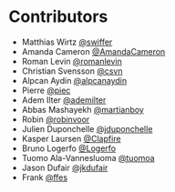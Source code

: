 # Contributors

- Matthias Wirtz [@swiffer](https://gitlab.com/swiffer)
- Amanda Cameron [@AmandaCameron](https://gitlab.com/AmandaCameron)
- Roman Levin [@romanlevin](https://gitlab.com/romanlevin)
- Christian Svensson [@csvn](https://gitlab.com/csvn)
- Alpcan Aydin [@alpcanaydin](https://gitlab.com/alpcanaydin)
- Pierre [@piec](https://gitlab.com/piec)
- Adem Ilter [@ademilter](https://twitter.com/ademilter)
- Abbas Mashayekh [@martianboy](https://gitlab.com/martianboy)
- Robin [@robinvoor](https://gitlab.com/robinvoor)
- Julien Duponchelle [@jduponchelle](https://gitlab.com/jduponchelle)
- Kasper Laursen [@Clapfire](https://gitlab.com/Clapfire)
- Bruno Logerfo [@Logerfo](https://gitlab.com/Logerfo)
- Tuomo Ala-Vannesluoma [@tuomoa](https://gitlab.com/tuomoa)
- Jason Dufair [@jkdufair](https://gitlab.com/jkdufair)
- Frank [@ffes](https://gitlab.com/ffes)
